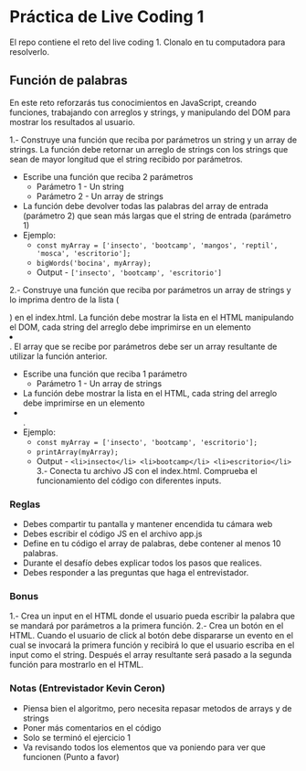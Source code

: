 # Práctica de Live Coding 1
El repo contiene el reto del live coding 1. Clonalo en tu computadora para resolverlo.

## Función de palabras

En este reto reforzarás tus conocimientos en JavaScript, creando funciones, trabajando con arreglos y strings, y manipulando del DOM para mostrar los resultados al usuario.

1.- Construye una función que reciba por parámetros un string y un array de strings. La función debe retornar un arreglo de strings con los strings que sean de mayor longitud que el string recibido por parámetros.

- Escribe una función que reciba 2 parámetros
   - Parámetro 1 - Un string
   - Parámetro 2 - Un array de strings
- La función debe devolver todas las palabras del array de entrada (parámetro 2) que sean más largas que el string de entrada (parámetro 1)
- Ejemplo:
   - `const myArray = ['insecto', 'bootcamp', 'mangos', 'reptil', 'mosca', 'escritorio'];`
   - `bigWords('bocina', myArray);`
   - Output - `['insecto', 'bootcamp', 'escritorio']`

2.- Construye una función que reciba por parámetros un array de strings y lo imprima dentro de la lista (<ul></ul>) en el index.html. La función debe mostrar la lista en el HTML manipulando el DOM, cada string del arreglo debe imprimirse en un elemento **<li></li>**. El array que se recibe por parámetros debe ser un array resultante de utilizar la función anterior.

- Escribe una función que reciba 1 parámetro
   - Parámetro 1 - Un array de strings
- La función debe mostrar la lista en el HTML, cada string del arreglo debe imprimirse en un elemento **<li></li>**.
- Ejemplo:
   - `const myArray = ['insecto', 'bootcamp', 'escritorio'];`
   - `printArray(myArray);`
   - Output - `<li>insecto</li>
               <li>bootcamp</li>
               <li>escritorio</li>
               `
3.- Conecta tu archivo JS con el index.html. Comprueba el funcionamiento del código con diferentes inputs.

### Reglas

- Debes compartir tu pantalla y mantener encendida tu cámara web
- Debes escribir el código JS en el archivo app.js
- Define en tu código el array de palabras, debe contener al menos 10 palabras.
- Durante el desafío debes explicar todos los pasos que realices.
- Debes responder a las preguntas que haga el entrevistador.

### Bonus

1.- Crea un input en el HTML donde el usuario pueda escribir la palabra que se mandará por parámetros a la primera función.
2.- Crea un botón en el HTML. Cuando el usuario de click al botón debe dispararse un evento en el cual se invocará la primera función y recibirá lo que el usuario escriba en el input como el string. Después el array resultante será pasado a la segunda función para mostrarlo en el HTML.

### Notas (Entrevistador Kevin Ceron)
- Piensa bien el algoritmo, pero necesita repasar metodos de arrays y de strings
- Poner más comentarios en el código
- Solo se terminó el ejercicio 1
- Va revisando todos los elementos que va poniendo para ver que funcionen (Punto a favor)